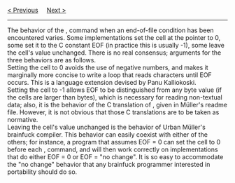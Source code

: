 <a href="/Issues/Endofline-Code.md">&lt; Previous</a>
&nbsp;&nbsp;&nbsp;
<a href="/Implementations.md">Next &gt;</a>
<hr>
The behavior of the , command when an end-of-file condition has been encountered varies. Some implementations set the cell at the pointer to 0, some set it to the C constant EOF (in practice this is usually -1), some leave the cell's value unchanged. There is no real consensus; arguments for the three behaviors are as follows.
<br>
Setting the cell to 0 avoids the use of negative numbers, and makes it marginally more concise to write a loop that reads characters until EOF occurs. This is a language extension devised by Panu Kalliokoski.
<br>
Setting the cell to -1 allows EOF to be distinguished from any byte value (if the cells are larger than bytes), which is necessary for reading non-textual data; also, it is the behavior of the C translation of , given in Müller's readme file. However, it is not obvious that those C translations are to be taken as normative.
<br>
Leaving the cell's value unchanged is the behavior of Urban Müller's brainfuck compiler. This behavior can easily coexist with either of the others; for instance, a program that assumes EOF = 0 can set the cell to 0 before each , command, and will then work correctly on implementations that do either EOF = 0 or EOF = "no change". It is so easy to accommodate the "no change" behavior that any brainfuck programmer interested in portability should do so.
